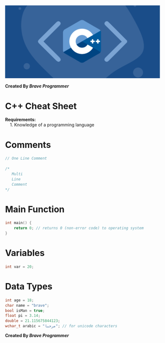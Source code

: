 ![C++ Logo](cpp.png)

**Created By _Brave Programmer_**

# **C++ Cheat Sheet**

**Requirements:**  
&nbsp;&nbsp;&nbsp;&nbsp;1. Knowledge of a programming language

# Comments

```cpp
// One Line Comment

/*
   Multi
   Line
   Comment
*/
```

# Main Function

```cpp
int main() {
	return 0; // returns 0 (non-error code) to operating system
}
```

# Variables

```cpp
int var = 20;
```

# Data Types

```cpp
int age = 18;
char name = "brave";
bool isMan = true;
float pi = 3.14;
double = 21.115675844123;
wchar_t arabic = "مرحبا"; // for unicode characters
```

**Created By _Brave Programmer_**
